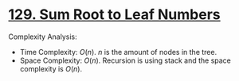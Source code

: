 # [129. Sum Root to Leaf Numbers](https://leetcode.com/problems/sum-root-to-leaf-numbers/)


Complexity Analysis:

- Time Complexity: $O(n)$. $n$ is the amount of nodes in the tree.
- Space Complexity: $O(n)$. Recursion is using stack and the space complexity is $O(n)$.
